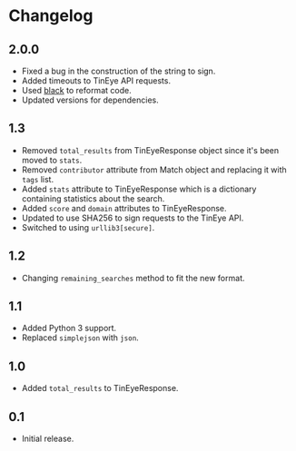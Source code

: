 Changelog
=========

2.0.0
-----
* Fixed a bug in the construction of the string to sign.
* Added timeouts to TinEye API requests.
* Used [black](https://github.com/psf/black) to reformat code.
* Updated versions for dependencies.

1.3
---
* Removed `total_results` from TinEyeResponse object since it's been moved to `stats`.
* Removed `contributor` attribute from Match object and replacing it with `tags` list.
* Added `stats` attribute to TinEyeResponse which is a dictionary containing statistics about
  the search.
* Added `score` and `domain` attributes to TinEyeResponse.
* Updated to use SHA256 to sign requests to the TinEye API.
* Switched to using `urllib3[secure]`.

1.2
---
* Changing `remaining_searches` method to fit the new format.

1.1
---
* Added Python 3 support.
* Replaced `simplejson` with `json`.

1.0
---
* Added `total_results` to TinEyeResponse.

0.1
---
* Initial release.
